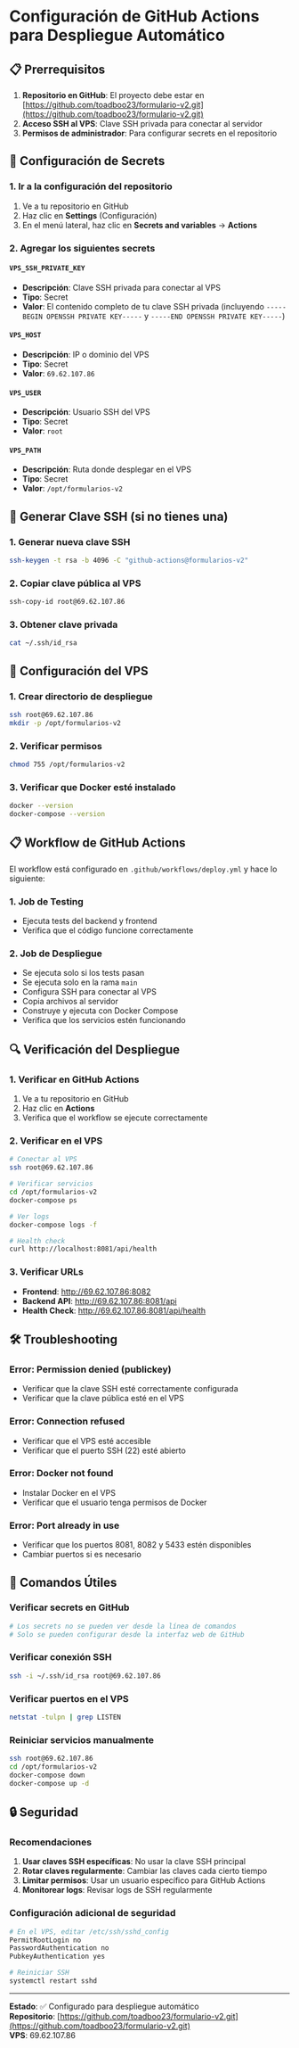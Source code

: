 # Configuración de GitHub Actions para Despliegue Automático

## 📋 Prerrequisitos

1. **Repositorio en GitHub**: El proyecto debe estar en [https://github.com/toadboo23/formulario-v2.git](https://github.com/toadboo23/formulario-v2.git)
2. **Acceso SSH al VPS**: Clave SSH privada para conectar al servidor
3. **Permisos de administrador**: Para configurar secrets en el repositorio

## 🔧 Configuración de Secrets

### 1. Ir a la configuración del repositorio
1. Ve a tu repositorio en GitHub
2. Haz clic en **Settings** (Configuración)
3. En el menú lateral, haz clic en **Secrets and variables** → **Actions**

### 2. Agregar los siguientes secrets

#### `VPS_SSH_PRIVATE_KEY`
- **Descripción**: Clave SSH privada para conectar al VPS
- **Tipo**: Secret
- **Valor**: El contenido completo de tu clave SSH privada (incluyendo `-----BEGIN OPENSSH PRIVATE KEY-----` y `-----END OPENSSH PRIVATE KEY-----`)

#### `VPS_HOST`
- **Descripción**: IP o dominio del VPS
- **Tipo**: Secret
- **Valor**: `69.62.107.86`

#### `VPS_USER`
- **Descripción**: Usuario SSH del VPS
- **Tipo**: Secret
- **Valor**: `root`

#### `VPS_PATH`
- **Descripción**: Ruta donde desplegar en el VPS
- **Tipo**: Secret
- **Valor**: `/opt/formularios-v2`

## 🔑 Generar Clave SSH (si no tienes una)

### 1. Generar nueva clave SSH
```bash
ssh-keygen -t rsa -b 4096 -C "github-actions@formularios-v2"
```

### 2. Copiar clave pública al VPS
```bash
ssh-copy-id root@69.62.107.86
```

### 3. Obtener clave privada
```bash
cat ~/.ssh/id_rsa
```

## 🚀 Configuración del VPS

### 1. Crear directorio de despliegue
```bash
ssh root@69.62.107.86
mkdir -p /opt/formularios-v2
```

### 2. Verificar permisos
```bash
chmod 755 /opt/formularios-v2
```

### 3. Verificar que Docker esté instalado
```bash
docker --version
docker-compose --version
```

## 📋 Workflow de GitHub Actions

El workflow está configurado en `.github/workflows/deploy.yml` y hace lo siguiente:

### 1. Job de Testing
- Ejecuta tests del backend y frontend
- Verifica que el código funcione correctamente

### 2. Job de Despliegue
- Se ejecuta solo si los tests pasan
- Se ejecuta solo en la rama `main`
- Configura SSH para conectar al VPS
- Copia archivos al servidor
- Construye y ejecuta con Docker Compose
- Verifica que los servicios estén funcionando

## 🔍 Verificación del Despliegue

### 1. Verificar en GitHub Actions
1. Ve a tu repositorio en GitHub
2. Haz clic en **Actions**
3. Verifica que el workflow se ejecute correctamente

### 2. Verificar en el VPS
```bash
# Conectar al VPS
ssh root@69.62.107.86

# Verificar servicios
cd /opt/formularios-v2
docker-compose ps

# Ver logs
docker-compose logs -f

# Health check
curl http://localhost:8081/api/health
```

### 3. Verificar URLs
- **Frontend**: http://69.62.107.86:8082
- **Backend API**: http://69.62.107.86:8081/api
- **Health Check**: http://69.62.107.86:8081/api/health

## 🛠️ Troubleshooting

### Error: Permission denied (publickey)
- Verificar que la clave SSH esté correctamente configurada
- Verificar que la clave pública esté en el VPS

### Error: Connection refused
- Verificar que el VPS esté accesible
- Verificar que el puerto SSH (22) esté abierto

### Error: Docker not found
- Instalar Docker en el VPS
- Verificar que el usuario tenga permisos de Docker

### Error: Port already in use
- Verificar que los puertos 8081, 8082 y 5433 estén disponibles
- Cambiar puertos si es necesario

## 📝 Comandos Útiles

### Verificar secrets en GitHub
```bash
# Los secrets no se pueden ver desde la línea de comandos
# Solo se pueden configurar desde la interfaz web de GitHub
```

### Verificar conexión SSH
```bash
ssh -i ~/.ssh/id_rsa root@69.62.107.86
```

### Verificar puertos en el VPS
```bash
netstat -tulpn | grep LISTEN
```

### Reiniciar servicios manualmente
```bash
ssh root@69.62.107.86
cd /opt/formularios-v2
docker-compose down
docker-compose up -d
```

## 🔒 Seguridad

### Recomendaciones
1. **Usar claves SSH específicas**: No usar la clave SSH principal
2. **Rotar claves regularmente**: Cambiar las claves cada cierto tiempo
3. **Limitar permisos**: Usar un usuario específico para GitHub Actions
4. **Monitorear logs**: Revisar logs de SSH regularmente

### Configuración adicional de seguridad
```bash
# En el VPS, editar /etc/ssh/sshd_config
PermitRootLogin no
PasswordAuthentication no
PubkeyAuthentication yes

# Reiniciar SSH
systemctl restart sshd
```

---

**Estado**: ✅ Configurado para despliegue automático  
**Repositorio**: [https://github.com/toadboo23/formulario-v2.git](https://github.com/toadboo23/formulario-v2.git)  
**VPS**: 69.62.107.86 